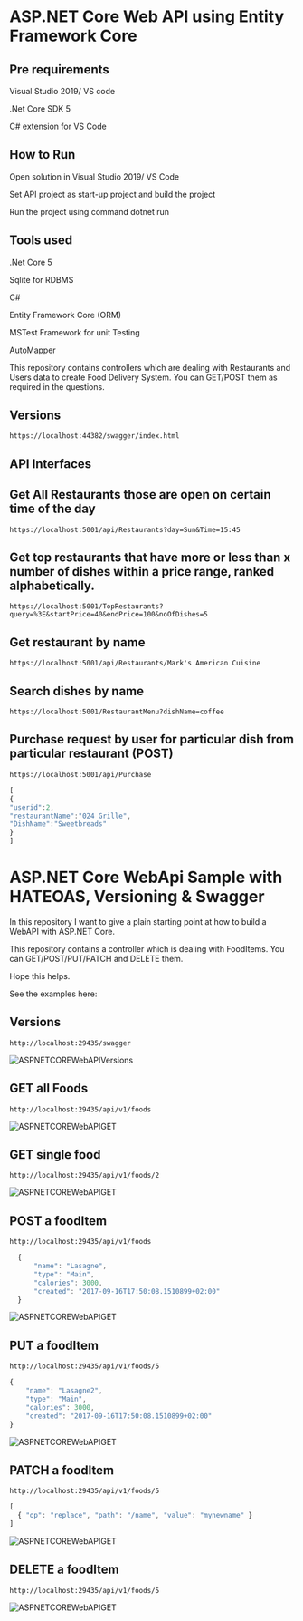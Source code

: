 # ASP.NET Core Web API using Entity Framework Core

## Pre requirements
Visual Studio 2019/ VS code

.Net Core SDK 5 

C# extension for VS Code

## How to Run
Open solution in Visual Studio 2019/ VS Code

Set API project as start-up project and build the project 

Run the project using command dotnet run

## Tools used

.Net Core 5

Sqlite for RDBMS

C# 

Entity Framework Core (ORM)

MSTest Framework for unit Testing

AutoMapper

This repository contains controllers which are dealing with Restaurants and Users data to create Food Delivery System. You can GET/POST them as required in the questions.

## Versions
``` https://localhost:44382/swagger/index.html ```








## API Interfaces

## Get All Restaurants those are open on certain time of the day
``` https://localhost:5001/api/Restaurants?day=Sun&Time=15:45 ```











## Get top restaurants that have more or less than x number of dishes within a price range, ranked alphabetically.
``` https://localhost:5001/TopRestaurants?query=%3E&startPrice=40&endPrice=100&noOfDishes=5 ```











	
## Get restaurant by name
``` https://localhost:5001/api/Restaurants/Mark's American Cuisine ```











## Search dishes by name
``` https://localhost:5001/RestaurantMenu?dishName=coffee ```











	

## Purchase request by user for particular dish from particular restaurant (POST)
``` https://localhost:5001/api/Purchase ```
``` javascript
[
{
"userid":2,
"restaurantName":"024 Grille",
"DishName":"Sweetbreads"
}
]
```







# ASP.NET Core WebApi Sample with HATEOAS, Versioning & Swagger

In this repository I want to give a plain starting point at how to build a WebAPI with ASP.NET Core.

This repository contains a controller which is dealing with FoodItems. You can GET/POST/PUT/PATCH and DELETE them.

Hope this helps.

See the examples here: 

## Versions

``` http://localhost:29435/swagger ```

![ASPNETCOREWebAPIVersions](./.github/versions.jpg)

## GET all Foods

``` http://localhost:29435/api/v1/foods ```

![ASPNETCOREWebAPIGET](./.github/get.jpg)

## GET single food

``` http://localhost:29435/api/v1/foods/2 ```

![ASPNETCOREWebAPIGET](./.github/getSingle.jpg)

## POST a foodItem

``` http://localhost:29435/api/v1/foods ```

```javascript
  {
      "name": "Lasagne",
      "type": "Main",
      "calories": 3000,
      "created": "2017-09-16T17:50:08.1510899+02:00"
  }
```

![ASPNETCOREWebAPIGET](./.github/post.jpg)

## PUT a foodItem

``` http://localhost:29435/api/v1/foods/5 ```

``` javascript
{
    "name": "Lasagne2",
    "type": "Main",
    "calories": 3000,
    "created": "2017-09-16T17:50:08.1510899+02:00"
}
```

![ASPNETCOREWebAPIGET](./.github/put.jpg)


## PATCH a foodItem

``` http://localhost:29435/api/v1/foods/5 ```

``` javascript
[
  { "op": "replace", "path": "/name", "value": "mynewname" }
]
```

![ASPNETCOREWebAPIGET](./.github/patch.jpg)

## DELETE a foodItem

``` http://localhost:29435/api/v1/foods/5 ```


![ASPNETCOREWebAPIGET](./.github/delete.jpg)




